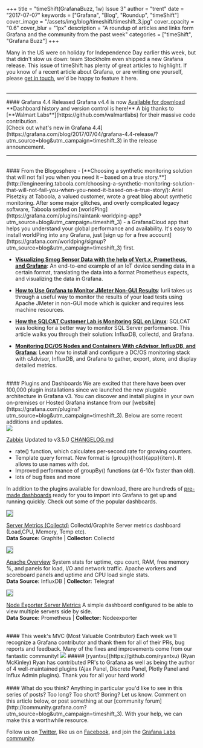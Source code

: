 +++
title = "timeShift(GrafanaBuzz, 1w) Issue 3"
author = "trent"
date = "2017-07-07"
keywords = ["Grafana", "Blog", "Roundup", "timeShift"]
cover_image = "/assets/img/blog/timeshift/timeshift_3.jpg"
cover_opacity = "0.6"
cover_blur = "1px"
description = "A roundup of articles and links form Grafana and the community from the past week"
categories = ["timeShift", "Grafana Buzz"]
+++

Many in the US were on holiday for Independence Day earlier this week, but that didn't slow us down: team Stockholm even shipped a new Grafana release. This issue of timeShift has plenty of great articles to highlight. If you know of a recent article about Grafana, or are writing one yourself, please [get in touch](mailto:hello@grafana.com), we'd be happy to feature it here.
<br />
<br />
<hr />
#### Grafana 4.4 Released
Grafana v4.4 is now <a href="https://grafana.com/grafana/download?utm_source=blog&utm_campaign=timeshift_3" target="_blank" class="btn btn-inline btn--primary">Available for download</a>
<br/>**Dashboard history and version control is here!** A big thanks to [**Walmart Labs**](https://github.com/walmartlabs) for their massive code contribution.
<br/>[Check out what's new in Grafana 4.4](https://grafana.com/blog/2017/07/04/grafana-4.4-release/?utm_source=blog&utm_campaign=timeshift_3) in the release announcement.
<hr />

<br />
#### From the Blogosphere
- [**Choosing a synthetic monitoring solution that will not fail you when you need it – based on a true story.**](http://engineering.taboola.com/choosing-a-synthetic-monitoring-solution-that-will-not-fail-you-when-you-need-it-based-on-a-true-story/): Ariel Pisetzky at Taboola, a valued customer, wrote a great blog about synthetic monitoring. After some major glitches, and overly complicated legacy software, Taboola settled on [worldPing](https://grafana.com/plugins/raintank-worldping-app?utm_source=blog&utm_campaign=timeshift_3) - a GrafanaCloud app that helps you understand your global performance and availability. It's easy to install worldPing into any Grafana, just [sign up for a free account](https://grafana.com/worldping/signup?utm_source=blog&utm_campaign=timeshift_3) first.

- [**Visualizing Smog Sensor Data with the help of Vert.x, Prometheus, and Grafana**](https://developers.redhat.com/blog/2017/07/06/visualizing-smog-sensor-data-with-the-help-of-vert-x-prometheus-and-grafana/): An end-to-end example of an IoT device sending data in a certain format, translating the data into a format Prometheus expects, and visualizing the data in Grafana.

- [**How to Use Grafana to Monitor JMeter Non-GUI Results**](https://www.blazemeter.com/blog/how-to-use-grafana-to-monitor-jmeter-non-gui-results): Iurii takes us through a useful way to monitor the results of your load tests using Apache JMeter in non-GUI mode which is quicker and requires less machine resources.

- [**How the SQLCAT Customer Lab is Monitoring SQL on Linux**](https://blogs.msdn.microsoft.com/sqlcat/2017/07/03/how-the-sqlcat-customer-lab-is-monitoring-sql-on-linux/): SQLCAT was looking for a better way to monitor SQL Server performance. This article walks you through their solution: InfluxDB, collectd, and Grafana.

- [**Monitoring DC/OS Nodes and Containers With cAdvisor, InfluxDB, and Grafana**](https://dzone.com/articles/monitoring-dcos-nodes-and-containers-with-cadvisor): Learn how to install and configure a DC/OS monitoring stack with cAdvisor, InfluxDB, and Grafana to gather, export, store, and display detailed metrics.



<br />
#### Plugins and Dashboards
We are excited that there have been over 100,000 plugin installations since we launched the new plugable architecture in Grafana v3. You can discover and install plugins in your own on-premises or Hosted Grafana instance from our [website](https://grafana.com/plugins?utm_source=blog&utm_campaign=timeshift_3). Below are some recent additions and updates.


<div class="blog-plugin">
	<div class="row row--md-gutters blog-plugin-grid">
		<div class="col col--sm-2 blog-plugin-grid__item">
			<img src="https://grafana.com/api/plugins/alexanderzobnin-zabbix-app/versions/3.5.0/logos/large" />
		</div>
		<div class="col col--sm-10 blog-plugin-grid__item">
			<p>
				<a href="https://grafana.com/plugins/alexanderzobnin-zabbix-app?utm_source=blog&utm_campaign=timeshift_3" target="_blank">Zabbix</a> Updated to v3.5.0 <a href="https://github.com/alexanderzobnin/grafana-zabbix/blob/master/CHANGELOG.md#350---2017-07-05">CHANGELOG.md</a>
				<ul>
					<li>rate() function, which calculates per-second rate for growing counters.</li>
					<li>Template query format. New format is {group}{host}{app}{item}. It allows to use names with dot.</li>
					<li>Improved performance of groupBy() functions (at 6-10x faster than old).</li>
					<li>lots of bug fixes and more</li>
				</ul>
			</p>
		</div>
	</div>
</div>

In addition to the plugins available for download, there are hundreds of [pre-made dashboards](https://grafana.com/dashboards?utm_source=blog&utm_campaign=timeshift_3) ready for you to import into Grafana to get up and running quickly. Check out some of the popular dashboards.

<div class="blog-plugin">
	<div class="row row--md-gutters blog-plugin-grid">
		<div class="col col--sm-2 blog-plugin-grid__item">
			<img style="border-radius: 0; border: 1px solid #666;" src="https://grafana.com/api/dashboards/203/logos/small?lastmod=1474749357000" />
		</div>
		<div class="col col--sm-10 blog-plugin-grid__item">
			<p>
				<a href="https://grafana.com/dashboards/203?utm_source=blog&utm_campaign=timeshift_3" target="_blank">Server Metrics (Collectd)</a> Collectd/Graphite Server metrics dashboard (Load,CPU, Memory, Temp etc). 
				<br/>
				<strong>Data Source:</strong> Graphite | <strong>Collector:</strong> Collectd
			</p>
		</div>
	</div>
</div>

<div class="blog-plugin">
	<div class="row row--md-gutters blog-plugin-grid">
		<div class="col col--sm-2 blog-plugin-grid__item">
			<img style="border-radius: 0; border: 1px solid #666;" src="https://grafana.com/api/dashboards/331/logos/small?lastmod=1471208354000" />
		</div>
		<div class="col col--sm-10 blog-plugin-grid__item">
			<p>
				<a href="https://grafana.com/dashboards/331?utm_source=blog&utm_campaign=timeshift_3" target="_blank">Apache Overview</a> System stats for uptime, cpu count, RAM, free memory %, and panels for load, I/O and network traffic. Apache workers and scoreboard panels and uptime and CPU load single stats. 
				<br/>
				<strong>Data Source:</strong> InfluxDB | <strong>Collector:</strong> Telegraf
			</p>
		</div>
	</div>
</div>

<div class="blog-plugin">
	<div class="row row--md-gutters blog-plugin-grid">
		<div class="col col--sm-2 blog-plugin-grid__item">
			<img style="border-radius: 0; border: 1px solid #666;" src="https://grafana.com/api/dashboards/405/logos/small?lastmod=1493792364000" />
		</div>
		<div class="col col--sm-10 blog-plugin-grid__item">
			<p>
				<a href="https://grafana.com/dashboards/405?utm_source=blog&utm_campaign=timeshift_3" target="_blank">Node Exporter Server Metrics</a> A simple dashboard configured to be able to view multiple servers side by side.
				<br/>
				<strong>Data Source:</strong> Prometheus | <strong>Collector:</strong> Nodeexporter
			</p>
		</div>
	</div>
</div>


<br />
#### This week's MVC (Most Valuable Contributor)
Each week we'll recognize a Grafana contributor and thank them for all of their PRs, bug reports and feedback. Many of the fixes and improvements come from our fantastic community!

<img class="mvc" src="https://avatars0.githubusercontent.com/u/705951?v=3&s=460" />
##### [ryantxu](https://github.com/ryantxu) (Ryan McKinley)
Ryan has contributed PR's to Grafana as well as being the author of 4 well-maintained plugins (Ajax Panel, Discrete Panel, Plotly Panel and Influx Admin plugins). Thank you for all your hard work!

<br />
<br />
#### What do you think?
Anything in particular you'd like to see in this series of posts? Too long? Too short? Boring? Let us know. Comment on this article below, or post something at our [community forum](http://community.grafana.com?utm_source=blog&utm_campaign=timeshift_3). With your help, we can make this a worthwhile resource.

Follow us on [Twitter](http://twitter.com/grafana), like us on [Facebook](http://facebook.com/grafana), and join the [Grafana Labs community](http://grafana.com/signup?utm_source=blog&utm_campaign=timeshift_3).